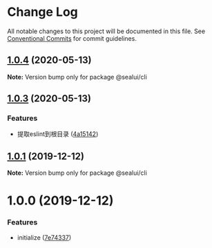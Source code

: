 # Change Log

All notable changes to this project will be documented in this file.
See [Conventional Commits](https://conventionalcommits.org) for commit guidelines.

## [1.0.4](https://github.com/SealUI/seal-cli/compare/@sealui/cli@1.0.3...@sealui/cli@1.0.4) (2020-05-13)

**Note:** Version bump only for package @sealui/cli





## [1.0.3](https://github.com/SealUI/seal-cli/compare/@sealui/cli@1.0.1...@sealui/cli@1.0.3) (2020-05-13)


### Features

* 提取eslint到根目录 ([4a15142](https://github.com/SealUI/seal-cli/commit/4a15142323a4522cee132d197cd64e11ef899866))



## [1.0.1](https://github.com/SealUI/seal-cli/compare/@sealui/cli@1.0.0...@sealui/cli@1.0.1) (2019-12-12)

**Note:** Version bump only for package @sealui/cli


# 1.0.0 (2019-12-12)


### Features

* initialize ([7e74337](https://github.com/SealUI/seal-cli/commit/7e74337c56184bd24d7f619b7c2691fe224ed30a))
